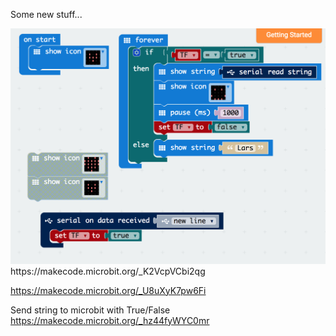 Some new stuff...

<img src="https://github.com/larsgimse/microbit/blob/master/twitter/new/twitter_to_microbit_txt.png">
https://makecode.microbit.org/_K2VcpVCbi2qg




https://makecode.microbit.org/_U8uXyK7pw6Fi

Send string to microbit with True/False
https://makecode.microbit.org/_hz44fyWYC0mr
